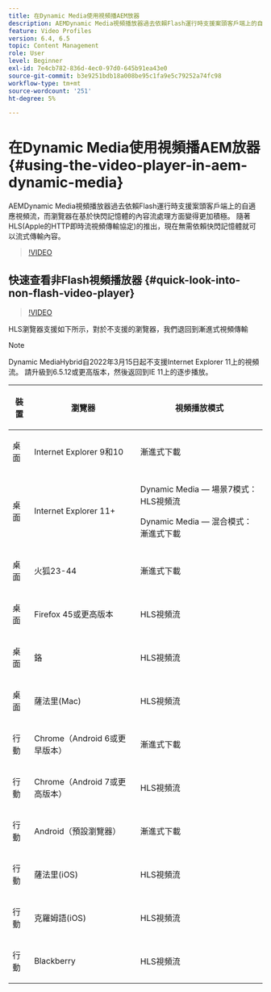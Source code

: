 ```yaml
---
title: 在Dynamic Media使用視頻播AEM放器
description: AEMDynamic Media視頻播放器過去依賴Flash運行時支援案頭客戶端上的自適應視頻流，而瀏覽器在基於快閃記憶體的內容流處理方面變得更加積極。 隨著HLS(Apple的HTTP即時流視頻傳輸協定)的推出，現在無需依賴快閃記憶體就可以流式傳輸內容。
feature: Video Profiles
version: 6.4, 6.5
topic: Content Management
role: User
level: Beginner
exl-id: 7e4cb782-836d-4ec0-97d0-645b91ea43e0
source-git-commit: b3e9251bdb18a008be95c1fa9e5c79252a74fc98
workflow-type: tm+mt
source-wordcount: '251'
ht-degree: 5%

---
```



# 在Dynamic Media使用視頻播AEM放器{#using-the-video-player-in-aem-dynamic-media}

AEMDynamic Media視頻播放器過去依賴Flash運行時支援案頭客戶端上的自適應視頻流，而瀏覽器在基於快閃記憶體的內容流處理方面變得更加積極。 隨著HLS(Apple的HTTP即時流視頻傳輸協定)的推出，現在無需依賴快閃記憶體就可以流式傳輸內容。

>[!VIDEO](https://video.tv.adobe.com/v/16791?quality=12&learn=on)

## 快速查看非Flash視頻播放器 {#quick-look-into-non-flash-video-player}

>[!VIDEO](https://video.tv.adobe.com/v/17429?quality=12&learn=on)

HLS瀏覽器支援如下所示，對於不支援的瀏覽器，我們退回到漸進式視頻傳輸

>[!NOTE]
>
> Dynamic MediaHybrid自2022年3月15日起不支援Internet Explorer 11上的視頻流。 請升級到6.5.12或更高版本，然後返回到IE 11上的逐步播放。

<table> 
 <thead> 
  <tr> 
   <th> <p>裝置</p> </th>
   <th> <p>瀏覽器</p> </th>
   <th > <p>視頻播放模式</p> </th>
  </tr>
 </thead>
 <tbody>
  <tr> 
   <td> <p>桌面</p> </td>
   <td> <p>Internet Explorer 9和10</p> </td>
   <td> <p>漸進式下載</p> </td>
  </tr>
  <tr>
   <td> <p>桌面</p> </td>
   <td> <p>Internet Explorer 11+</p> </td>
   <td> <p>Dynamic Media — 場景7模式：HLS視頻流</p> 
        <p>Dynamic Media — 混合模式：漸進式下載</p>
   </td>
  </tr>
  <tr>
   <td> <p>桌面</p> </td>
   <td> <p>火狐23-44</p> </td>
   <td> <p>漸進式下載</p> </td>
  </tr>
  <tr> 
   <td> <p>桌面</p> </td>
   <td> <p>Firefox 45或更高版本</p> </td>
   <td> <p>HLS視頻流</p> </td>
  </tr>
  <tr> 
   <td> <p>桌面</p> </td>
   <td> <p>鉻</p> </td>
   <td> <p>HLS視頻流</p> </td>
  </tr>
  <tr> 
   <td> <p>桌面</p> </td>
   <td> <p>薩法里(Mac)</p> </td>
   <td> <p>HLS視頻流</p> </td>
  </tr>
  <tr> 
   <td> <p>行動</p> </td>
   <td> <p>Chrome（Android 6或更早版本）</p> </td>
   <td> <p>漸進式下載</p> </td>
  </tr>
  <tr> 
   <td> <p>行動</p> </td>
   <td> <p>Chrome（Android 7或更高版本）</p> </td>
   <td> <p>HLS視頻流</p> </td>
  </tr>
  <tr> 
   <td> <p>行動</p> </td>
   <td> <p>Android（預設瀏覽器）</p> </td>
   <td> <p>漸進式下載</p> </td>
  </tr>
  <tr> 
   <td> <p>行動</p> </td>
   <td> <p>薩法里(iOS)</p> </td>
   <td> <p>HLS視頻流</p> </td>
  </tr>
  <tr> 
   <td> <p>行動</p> </td>
   <td> <p>克羅姆語(iOS)</p> </td>
   <td> <p>HLS視頻流</p> </td>
  </tr>
  <tr> 
   <td> <p>行動</p> </td>
   <td> <p>Blackberry</p> </td>
   <td> <p>HLS視頻流</p> </td>
  </tr>
 </tbody>
</table>
